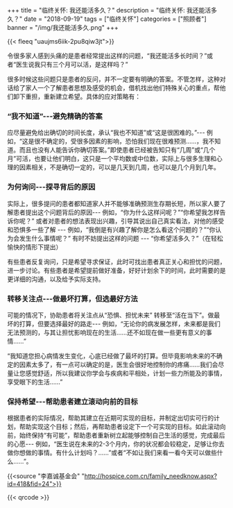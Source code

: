 ﻿+++
title = "临终关怀: 我还能活多久？"
description = "临终关怀: 我还能活多久？"
date = "2018-09-19"
tags = ["临终关怀"]
categories = ["照顾者"]
banner = "/img/我还能活多久.png"
+++

{{< fleeq "uaujms6iik-2pu8qiw3jt">}}


令很多家人感到头痛的是患者经常提出这样的问题，“我还能活多长时间？”或者“医生说我只有三个月可以活，是这样吗？” 

很多时候这些问题只是患者的反问，并不一定要有明确的答案。不管怎样，这种对话给了家人一个了解患者思想及感受的机会，借机找出他们特殊关心的重点，帮他们卸下重担，重新建立希望。具体的应对策略有：

### “我不知道”---避免精确的答案

应尽量避免给出确切的时间长度，承认“我也不知道”或“这是很困难的。”--- 例如，“这是很不确定的，受很多因素的影响，恐怕我们现在很难预测……，我不知道。而且也没有人能告诉你确切答案。”即使患者已经被告知只有“几周”或“几个月”可活，也要让他们明白，这只是一个平均数或中位数，实际上与很多生理和心理的因素相关，不是确切一定的，可以是几天到几周，也可以是几个月到几年。

### 为何询问---探寻背后的原因

实际上，很多提问的患者都知道家人并不能够准确预测生存期长短，所以家人要了解患者提出这个问题背后的原因--- 例如，“你为什么这样问呢？”“你希望我怎样告诉你呢？” 或者对患者的想法表现出兴趣，引导其说出自己真实看法，对他的感受和恐惧多一些了解 --- 例如，“我倒是有兴趣了解你是怎么看这个问题的？”“你认为会发生什么事情呢？” 有时不妨提出这样的问题 --- “你希望活多久？”（在轻松愉快的情形下提出）

有些患者反复询问，只是希望寻求保证，此时可找出患者真正关心和担忧的问题，进一步讨论。有些患者是希望提前做好准备，好好计划余下的时间，此时需要的是更详细的沟通，以及给予实际支持。

### 转移关注点---做最坏打算，但选最好方法

可能的情况下，协助患者将关注点从“恐惧、担忧未来” 转移至“活在当下”。做最坏的打算，但要选择最好的路走--- 例如，“无论你的病发展怎样，未来都是我们无法预测的，与其让担忧影响现在的生活……还不如现在做一些更有意义的事情……”

“我知道您担心病情发生变化，心底已经做了最坏的打算。但毕竟影响未来的不确定的因素太多了，有一点可以确定的是，医生会很好地控制你的疼痛……我们会尽量让您感觉舒适，所以我建议你学会与疾病和平相处，计划一些力所能及的事情，享受眼下的生活……”

### 保持希望---帮助患者建立滚动向前的目标

根据患者的实际情况，帮助其建立在近期可实现的目标，并制定出切实可行的计划，帮助实现这个目标；然后，再帮助患者设定下一个可实现的目标。如此滚动向前，始终保持“有可能”，帮助患者重新树立起能够控制自己生活的感觉，完成最后的心愿--- 例如，“医生说在未来的2-3个月内，你的状况都会较稳定，足够让你去做你想做的事情。有什么计划吗？……”或者“不如让我们来看一看今天可以做些什么……”。

{{<source "李嘉诚基金会" "http://hospice.com.cn/family_needknow.aspx?id=418&fid=24">}}	

{{< qrcode >}}